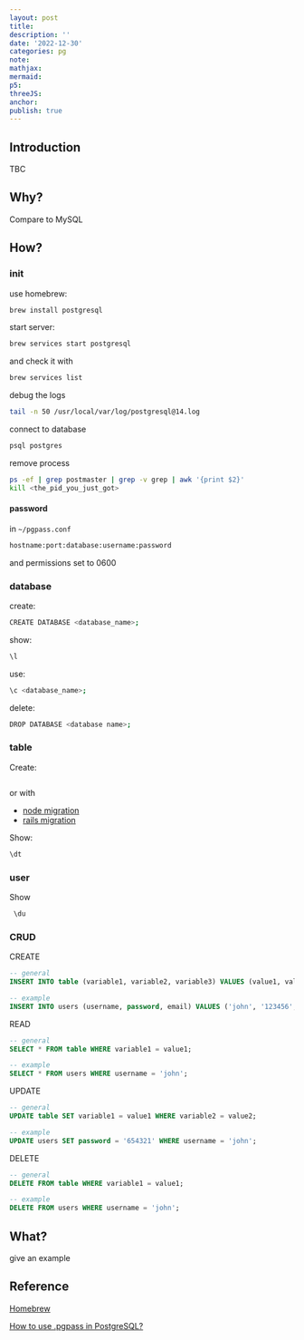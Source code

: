```yaml
---
layout: post
title:
description: ''
date: '2022-12-30'
categories: pg
note:
mathjax:
mermaid:
p5:
threeJS:
anchor:
publish: true
---
```


## Introduction

TBC

## Why?

Compare to MySQL

## How?

### init

use homebrew:

```bash
brew install postgresql
```

start server:

```bash
brew services start postgresql
```

and check it with

```bash
brew services list
```

debug the logs

```bash
tail -n 50 /usr/local/var/log/postgresql@14.log
```

connect to database

```bash
psql postgres
```

remove process

```bash
ps -ef | grep postmaster | grep -v grep | awk '{print $2}'
kill <the_pid_you_just_got>
```

#### password

in `~/pgpass.conf`

```bash
hostname:port:database:username:password
```

and permissions set to 0600

### database

create:

```bash
CREATE DATABASE <database_name>;
```

show:

```bash
\l
```

use:

```bash
\c <database_name>;
```

delete:

```bash
DROP DATABASE <database name>;
```

### table

Create:

```bash

```

or with

* [node migration]()
* [rails migration]()

Show:

```bash
\dt
```

### user

Show

```bash
 \du
```

### CRUD

CREATE

```SQL
-- general
INSERT INTO table (variable1, variable2, variable3) VALUES (value1, value2, value3);

-- example
INSERT INTO users (username, password, email) VALUES ('john', '123456', 'john@example.com');
```

READ

```SQL
-- general
SELECT * FROM table WHERE variable1 = value1;

-- example
SELECT * FROM users WHERE username = 'john';
```

UPDATE

```SQL
-- general
UPDATE table SET variable1 = value1 WHERE variable2 = value2;

-- example
UPDATE users SET password = '654321' WHERE username = 'john';
```

DELETE

```SQL
-- general
DELETE FROM table WHERE variable1 = value1;

-- example
DELETE FROM users WHERE username = 'john';
```

## What?

give an example

## Reference

[Homebrew](https://wiki.postgresql.org/wiki/Homebrew)

[How to use .pgpass in PostgreSQL?](https://tableplus.com/blog/2019/09/how-to-use-pgpass-in-postgresql.html)
